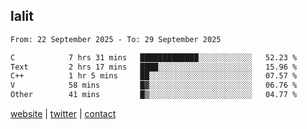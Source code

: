 ## lalit

<!--START_SECTION:waka-->

```txt
From: 22 September 2025 - To: 29 September 2025

C            7 hrs 31 mins   █████████████░░░░░░░░░░░░   52.23 %
Text         2 hrs 17 mins   ████░░░░░░░░░░░░░░░░░░░░░   15.96 %
C++          1 hr 5 mins     ██░░░░░░░░░░░░░░░░░░░░░░░   07.57 %
V            58 mins         █▓░░░░░░░░░░░░░░░░░░░░░░░   06.76 %
Other        41 mins         █▒░░░░░░░░░░░░░░░░░░░░░░░   04.77 %
```

<!--END_SECTION:waka-->

[website](https://lalit.sh) | [twitter](https://x.com/@lalitcodes) | [contact](https://lalit.sh/contact)
